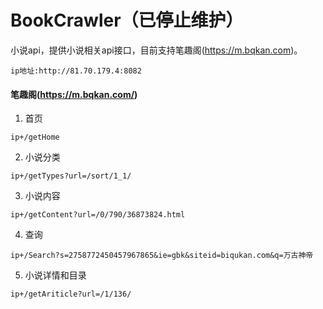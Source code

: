 # BookCrawler（已停止维护）
小说api，提供小说相关api接口，目前支持笔趣阁(https://m.bqkan.com)。

```
ip地址:http://81.70.179.4:8082
```
 
 #### 笔趣阁(https://m.bqkan.com/)
 
 1. 首页 
   ```
   ip+/getHome
   ```  
 2. 小说分类
   ```
   ip+/getTypes?url=/sort/1_1/
   ```  
 3. 小说内容
   ```
   ip+/getContent?url=/0/790/36873824.html
   ```
 4. 查询
   ```
   ip+/Search?s=2758772450457967865&ie=gbk&siteid=biqukan.com&q=万古神帝
   ```
 5. 小说详情和目录
   ```
   ip+/getAriticle?url=/1/136/
   ```

